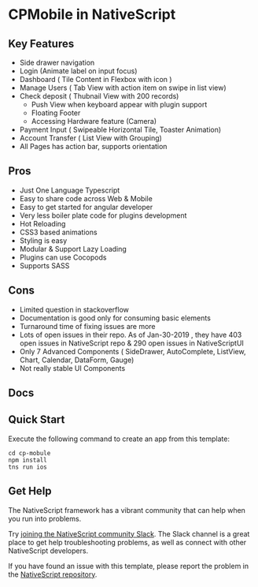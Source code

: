 # CPMobile in NativeScript


## Key Features

- Side drawer navigation
- Login (Animate label on input focus)
- Dashboard ( Tile Content in Flexbox with icon )
- Manage Users ( Tab View with action item on swipe in list view)
- Check deposit ( Thubnail View with 200 records)
    - Push View when keyboard appear with plugin support
    - Floating Footer
    - Accessing Hardware feature (Camera)
- Payment Input ( Swipeable Horizontal Tile, Toaster Animation)
- Account Transfer ( List View with Grouping)
- All Pages has action bar, supports orientation


## Pros
- Just One Language Typescript
- Easy to share code across Web & Mobile
- Easy to get started for angular developer
- Very less boiler plate code for plugins development
- Hot Reloading
- CSS3 based animations
- Styling is easy
- Modular & Support Lazy Loading
- Plugins can use Cocopods
- Supports SASS

## Cons
- Limited question in stackoverflow
- Documentation is good only for consuming basic elements
- Turnaround time of fixing issues are more
- Lots of open issues in their repo. As of Jan-30-2019 , they have 403 open issues in NativeScript repo & 290 open issues in NativeScriptUI
- Only 7 Advanced Components ( SideDrawer, AutoComplete, ListView, Chart, Calendar, DataForm, Gauge)
- Not really stable UI Components

## Docs


## Quick Start

Execute the following command to create an app from this template:

``` shell
cd cp-mobule
npm install
tns run ios
```


## Get Help

The NativeScript framework has a vibrant community that can help when you run into problems.

Try [joining the NativeScript community Slack](http://developer.telerik.com/wp-login.php?action=slack-invitation). The Slack channel is a great place to get help troubleshooting problems, as well as connect with other NativeScript developers.

If you have found an issue with this template, please report the problem in the [NativeScript repository](https://github.com/NativeScript/NativeScript/issues).

